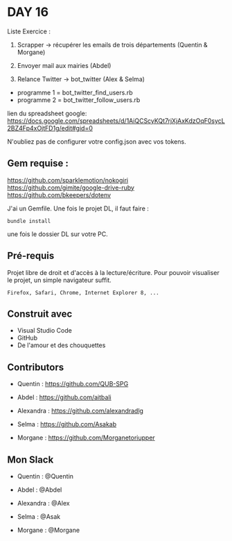 # DAY 16
Liste Exercice :

1. Scrapper -> récupérer les emails de trois départements (Quentin & Morgane)


2. Envoyer mail aux mairies (Abdel)



3. Relance Twitter -> bot_twitter (Alex & Selma)
 - programme 1 = bot_twitter_find_users.rb  
 - programme 2 = bot_twitter_follow_users.rb
 
 lien du spreadsheet google: https://docs.google.com/spreadsheets/d/1AiQCScyKQt7rjXjAxKdzOqF0sycL2BZ4Fp4xOjtFD1g/edit#gid=0
    

N'oubliez pas de configurer votre config.json avec vos tokens.

## Gem requise :
https://github.com/sparklemotion/nokogiri
https://github.com/gimite/google-drive-ruby
https://github.com/bkeepers/dotenv

J'ai un Gemfile. Une fois le projet DL, il faut faire : 
```
bundle install
```
une fois le dossier DL sur votre PC. 

## Pré-requis

Projet libre de droit et d'accès à la lecture/écriture. 
Pour pouvoir visualiser le projet, un simple navigateur suffit.


```
Firefox, Safari, Chrome, Internet Explorer 8, ...
```

## Construit avec

* Visual Studio Code
* GitHub
* De l'amour et des chouquettes


## Contributors

* Quentin : https://github.com/QUB-SPG

* Abdel : https://github.com/aitbali

* Alexandra : https://github.com/alexandradlg

* Selma : https://github.com/Asakab

* Morgane : https://github.com/Morganetoriupper

## Mon Slack

* Quentin : @Quentin

* Abdel : @Abdel

* Alexandra : @Alex

* Selma : @Asak

* Morgane : @Morgane



